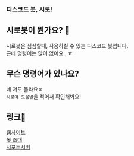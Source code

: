 ### 디스코드 봇, 시로!

## 시로봇이 뭔가요? 🤔   
시로봇은 심심할때, 사용하실 수 있는 디스코드 봇입니다.   
근데 명령어는 많이 없어요.. ㅎ

## 무슨 명령어가 있나요?   
네 저도 몰라요ㅎ   
`시로야 도움말`을 적어서 확인해봐요!

## 링크📜   
[웹사이트](https://siro.netlify.app)   
[봇 초대](https://discord.com/api/oauth2/authorize?client_id=820172442642415626&permissions=8&scope=bot)   
[서포트서버](https://discord.gg/Pfcy5MHR7A)